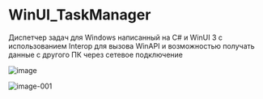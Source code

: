 # WinUI_TaskManager

Диспетчер задач для Windows написанный на C# и WinUI 3 с использованием Interop для вызова WinAPI и возможностью получать данные с другого ПК через сетевое подключение

![image](https://github.com/MangriMen/WinUI_TaskManager/assets/49300253/898ebcc5-b532-41c2-b742-f3d7ca5d77de)

![image-001](https://github.com/MangriMen/WinUI_TaskManager/assets/49300253/22e6a979-00ba-4d03-b356-2644ac07385d)
